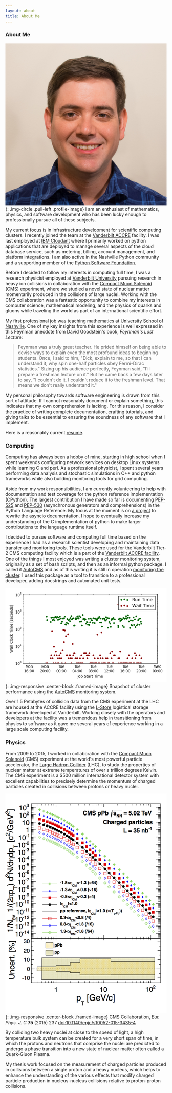 ```yaml
---
layout: about
title: About Me
---
```


<div class="col-xs-12 col-md-4 about-entry" markdown="1"> 

### About Me

![My Profile](/images/profile.jpg){: .img-circle .pull-left .profile-image}
I am an enthusiast of mathematics, physics, and software
development who has been lucky enough to professionally pursue
all of these subjects.


My current focus is in infrastructure development for
scientific computing clusters. I recently joined the team
at the [Vanderbilt ACCRE](http://www.accre.vanderbilt.edu)
facility. I was last
employed at [IBM Cloudant](https://cloudant.com/)
where I primarily worked on python applications that are deployed
to manage several aspects of the cloud database service, such
as metering, billing, account management, and platform integrations.
I am also active in the Nashville Python community and a
supporting member of the [Python Software Foundation](https://www.python.org/psf-landing/).


Before I decided to follow my interests in computing full time,
I was a research physicist employed at
[Vanderbilt University](http://www.vanderbilt.edu/)
pursuing research in heavy ion collisions in collaboration with the
[Compact Muon Solenoid](http://cms.web.cern.ch/) (CMS)
experiment, where we studied a novel state of nuclear matter
momentarily produced in the collisions of large nuclei.
Working with the CMS collaboration was a fantastic opportunity
to combine my interests in computer science, mathematical modeling,
and the physics of quarks and gluons while traveling the world as
part of an international scientific effort.


My first professional job was teaching mathematics at
[University School of Nashville](http://www.usn.org/).
One of my key insights from this experience is well expressed in
this Feynman anecdote from David Goodstein's book,
_Feynman's Lost Lecture_:


> Feynman was a truly great teacher. He prided himself on
> being able to devise ways to explain even the most profound
> ideas to beginning students. Once, I said to him,
> "Dick, explain to me, so that I can understand it, why spin
> one-half particles obey Fermi-Dirac statistics." Sizing up
> his audience perfectly, Feynman said, "I'll prepare a freshman
> lecture on it." But he came back a few days later to say,
> "I couldn't do it. I couldn't reduce it to the freshman
> level. That means we don't really understand it."


My personal philosophy towards software engineering is drawn from
this sort of attitude. If I cannot reasonably document or explain
something, this indicates that my own comprehension is lacking.
For this reason, I consider the practice of writing complete
documentation, crafting tutorials, and giving talks to be essential
to ensuring the soundness of any software that I implement.


Here is a reasonably current [resume](/resume.html).

</div>

<div class="col-xs-12 col-md-4 about-entry" markdown="1"> 

### Computing

Computing has always been a hobby of mine, starting in high school
when I spent weekends configuring network services on desktop
Linux systems while learning C and perl. As a
professional physicist, I spent several years performing
data analysis and stochastic simulations in C++ and python
frameworks while also building monitoring tools for grid
computing.


Aside from my work responsibilities, I am currently volunteering
to help with documentation and test coverage for the python
reference implementation (CPython). The largest contribution I
have made so far is documenting
[PEP-525](https://www.python.org/dev/peps/pep-0525/) and
[PEP-530](https://www.python.org/dev/peps/pep-0530/)
(asynchronous generators and comprehensions) in the Python Language
Reference. My focus at the moment is on
[a project](https://github.com/asyncio-docs/)
to rewrite the asyncio documentation.
I hope to eventually increase my understanding of the C
implementation of python to make larger contributions to the
language runtime itself.

I decided to pursue software and computing full time based on
the experience I had as a research scientist
developing and maintaining data transfer and monitoring tools.
These tools were used for the Vanderbilt Tier-2
CMS computing facility which is a part of the
[Vanderbilt ACCRE facility](http://www.accre.vanderbilt.edu/).
One of the things I most enjoyed was writing a cluster monitoring
system, originally as a set of bash scripts, and then as an
informal python package. I called it
[AutoCMS](https://github.com/appeltel/AutoCMS)
and as of this writing it is still in operation
[monitoring the cluster](http://www.accre.vanderbilt.edu/autocms/autocms/skim_test/index.html).
I used this package as a tool to transition to a professional
developer, adding docstrings and automated unit tests.

![Cluster Performance Plot](/images/runtimelog.png){: .img-responsive .center-block .framed-image}
Snapshot of cluster performance using the [AutoCMS](https://github.com/appeltel/AutoCMS) monitoring system.


Over 1.5 Petabytes of collision data from the CMS experiment
at the LHC are housed at the ACCRE facility using the
[L-Store](http://www.lstore.org/) logistical storage
framework developed at Vanderbilt. Working closely with the
operators and developers at the facility was a tremendous
help in transitioning from physics to software as it gave
me several years of experience working in a large scale
computing facility.

</div>
<div class="col-xs-12 col-md-4 about-entry" markdown="1"> 

### Physics

From 2009 to 2015, I worked in collaboration with the
[Compact Muon Solenoid](http://cms.web.cern.ch/) (CMS)
experiment at the world's most powerful particle accelerator, the
[Large Hadron Collider](http://home.web.cern.ch/topics/large-hadron-collider)
(LHC), to study the properties of
nuclear matter at extreme temperatures of over a trillion degrees
Kelvin. The CMS experiment is a $500 million international
detector system with excellent capabilities to precisely determine the
momentum of charged particles created in collisions between
protons or heavy nuclei.

![CMS Charged particle RpPb](/images/HIN12017_Fig3.png){: .img-responsive .center-block .framed-image}
CMS Collaboration, <i>Eur. Phys. J. C</i> <b>75</b> (2015) 237
[doi:10.1140/epjc/s10052-015-3435-4](http://doi.org/10.1140/epjc/s10052-015-3435-4)


By colliding two heavy nuclei at close to the speed of light,
a high temperature bulk system can be created for a very short
span of time, in which the protons and neutrons that comprise the
nuclei are predicted to undergo a phase transition into a new
state of nuclear matter often called a Quark-Gluon Plasma.


My thesis work focused on the measurement of charged particles
produced in collisions between a single proton and a heavy nucleus,
which helps to enhance the understanding of the various effects that
modify charged particle production in nucleus-nucleus collisions
relative to proton-proton collisions.

</div>
